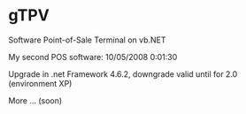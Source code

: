 # gTPV
Software Point-of-Sale Terminal on vb.NET

My second POS software: 10/05/2008 0:01:30

Upgrade in .net Framework 4.6.2, downgrade valid until for 2.0 (environment XP)

More ... (soon)
